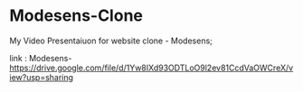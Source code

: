 # Modesens-Clone
My Video Presentaiuon for website clone - Modesens;

link  : Modesens-https://drive.google.com/file/d/1Yw8IXd93ODTLoO9l2ev81CcdVaOWCreX/view?usp=sharing 
